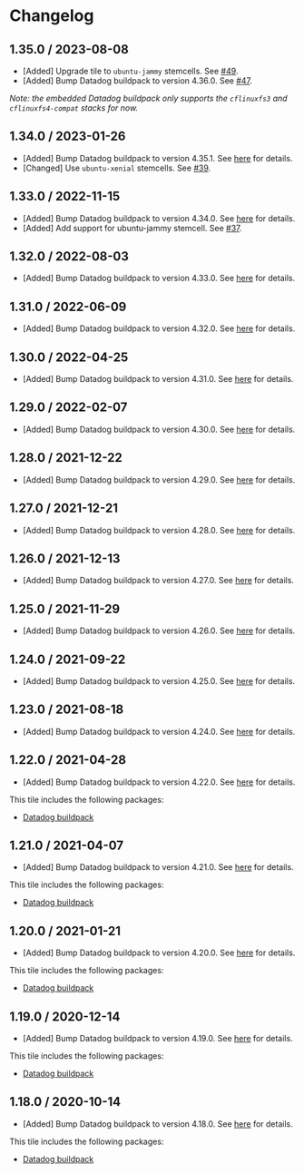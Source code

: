 # Changelog

## 1.35.0 / 2023-08-08
* [Added] Upgrade tile to `ubuntu-jammy` stemcells. See [#49](https://github.com/DataDog/datadog-application-monitoring-pivotal-tile/pull/49).
* [Added] Bump Datadog buildpack to version 4.36.0. See [#47](https://github.com/DataDog/datadog-application-monitoring-pivotal-tile/pull/47).

_Note: the embedded Datadog buildpack only supports the `cflinuxfs3` and `cflinuxfs4-compat` stacks for now._

## 1.34.0 / 2023-01-26

* [Added] Bump Datadog buildpack to version 4.35.1. See [here](https://github.com/DataDog/datadog-cloudfoundry-buildpack/releases/tag/4.35.1) for details.
* [Changed] Use `ubuntu-xenial` stemcells. See [#39](https://github.com/DataDog/datadog-application-monitoring-pivotal-tile/pull/39).

## 1.33.0 / 2022-11-15

* [Added] Bump Datadog buildpack to version 4.34.0. See [here](https://github.com/DataDog/datadog-cloudfoundry-buildpack/releases/tag/4.34.0) for details.
* [Added] Add support for ubuntu-jammy stemcell. See [#37](https://github.com/DataDog/datadog-application-monitoring-pivotal-tile/pull/37).

## 1.32.0 / 2022-08-03

* [Added] Bump Datadog buildpack to version 4.33.0. See [here](https://github.com/DataDog/datadog-cloudfoundry-buildpack/releases/tag/4.33.0) for details.

## 1.31.0 / 2022-06-09

* [Added] Bump Datadog buildpack to version 4.32.0. See [here](https://github.com/DataDog/datadog-cloudfoundry-buildpack/releases/tag/4.32.0) for details.

## 1.30.0 / 2022-04-25

* [Added] Bump Datadog buildpack to version 4.31.0. See [here](https://github.com/DataDog/datadog-cloudfoundry-buildpack/releases/tag/4.31.0) for details.

## 1.29.0 / 2022-02-07

* [Added] Bump Datadog buildpack to version 4.30.0. See [here](https://github.com/DataDog/datadog-cloudfoundry-buildpack/releases/tag/4.30.0) for details.

## 1.28.0 / 2021-12-22

* [Added] Bump Datadog buildpack to version 4.29.0. See [here](https://github.com/DataDog/datadog-cloudfoundry-buildpack/releases/tag/4.29.0) for details.

## 1.27.0 / 2021-12-21

* [Added] Bump Datadog buildpack to version 4.28.0. See [here](https://github.com/DataDog/datadog-cloudfoundry-buildpack/releases/tag/4.28.0) for details.

## 1.26.0 / 2021-12-13

* [Added] Bump Datadog buildpack to version 4.27.0. See [here](https://github.com/DataDog/datadog-cloudfoundry-buildpack/releases/tag/4.27.0) for details.

## 1.25.0 / 2021-11-29

* [Added] Bump Datadog buildpack to version 4.26.0. See [here](https://github.com/DataDog/datadog-cloudfoundry-buildpack/releases/tag/4.26.0) for details.

## 1.24.0 / 2021-09-22

* [Added] Bump Datadog buildpack to version 4.25.0. See [here](https://github.com/DataDog/datadog-cloudfoundry-buildpack/releases/tag/4.25.0) for details.

## 1.23.0 / 2021-08-18

* [Added] Bump Datadog buildpack to version 4.24.0. See [here](https://github.com/DataDog/datadog-cloudfoundry-buildpack/releases/tag/4.24.0) for details.

## 1.22.0 / 2021-04-28

* [Added] Bump Datadog buildpack to version 4.22.0. See [here](https://github.com/DataDog/datadog-cloudfoundry-buildpack/releases/tag/4.22.0) for details.

This tile includes the following packages:
  * [Datadog buildpack](https://github.com/DataDog/datadog-cloudfoundry-buildpack/releases/tag/4.22.0)

## 1.21.0 / 2021-04-07

* [Added] Bump Datadog buildpack to version 4.21.0. See [here](https://github.com/DataDog/datadog-cloudfoundry-buildpack/releases/tag/4.21.0) for details.

This tile includes the following packages:
  * [Datadog buildpack](https://github.com/DataDog/datadog-cloudfoundry-buildpack/releases/tag/4.21.0)

## 1.20.0 / 2021-01-21

* [Added] Bump Datadog buildpack to version 4.20.0. See [here](https://github.com/DataDog/datadog-cloudfoundry-buildpack/releases/tag/4.20.0) for details.

This tile includes the following packages:
  * [Datadog buildpack](https://github.com/DataDog/datadog-cloudfoundry-buildpack/releases/tag/4.20.0)

## 1.19.0 / 2020-12-14

* [Added] Bump Datadog buildpack to version 4.19.0. See [here](https://github.com/DataDog/datadog-cloudfoundry-buildpack/releases/tag/4.19.0) for details.

This tile includes the following packages:
  * [Datadog buildpack](https://github.com/DataDog/datadog-cloudfoundry-buildpack/releases/tag/4.19.0)

## 1.18.0 / 2020-10-14

* [Added] Bump Datadog buildpack to version 4.18.0. See [here](https://github.com/DataDog/datadog-cloudfoundry-buildpack/releases/tag/4.18.0) for details.

This tile includes the following packages:
  * [Datadog buildpack](https://github.com/DataDog/datadog-cloudfoundry-buildpack/releases/tag/4.18.0)
